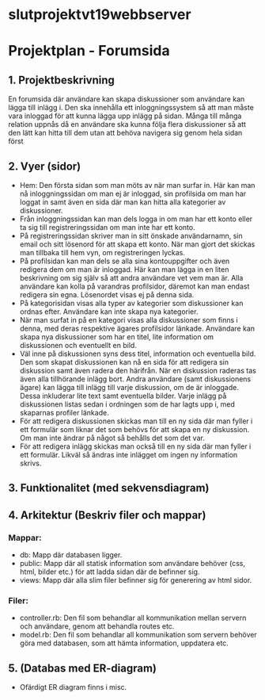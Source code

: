 # slutprojektvt19webbserver

# Projektplan - Forumsida

## 1. Projektbeskrivning
En forumsida där användare kan skapa diskussioner som användare kan lägga till inlägg i.
Den ska innehålla ett inloggningssystem så att man måste vara inloggad för att kunna lägga
upp inlägg på sidan. Många till många relation uppnås då en användare ska kunna följa
flera diskussioner så att den lätt kan hitta till dem utan att behöva navigera sig genom
hela sidan först

## 2. Vyer (sidor)
* Hem: Den första sidan som man möts av när man surfar in. Här kan man nå inloggningssidan om man ej är inloggad, sin profilsida om man har loggat in samt även en sida där man kan hitta alla kategorier av diskussioner. 
* Från inloggningssidan kan man dels logga in om man har ett konto eller ta sig till registreringssidan om man inte har ett konto.
* På registreringssidan skriver man in sitt önskade användarnamn, sin email och sitt lösenord för att skapa ett konto. När man gjort det skickas man tillbaka till hem vyn, om registreringen lyckas.
* På profilsidan kan man dels se alla sina kontouppgifter och även redigera dem om man är inloggad. Här kan man lägga in en liten beskrivning om sig själv så att andra användare vet vem man är. Alla användare kan kolla på varandras profilsidor, däremot kan man endast redigera sin egna. Lösenordet visas ej på denna sida.
* På kategorisidan visas alla typer av kategorier som diskussioner kan ordnas efter. Användare kan inte skapa nya kategorier.
* När man surfat in på en kategori visas alla diskussioner som finns i denna, med deras respektive ägares profilsidor länkade. Användare kan skapa nya diskussioner som har en titel, lite information om diskussionen och eventuellt en bild. 
* Väl inne på diskussionen syns dess titel, information och eventuella bild. Den som skapat diskussionen kan nå en sida för att redigera sin diskussion samt även radera den härifrån. När en diskussion raderas tas även alla tillhörande inlägg bort. Andra användare (samt diskussionens ägare) kan lägga till inlägg till varje diskussion, om de är inloggade. Dessa inkluderar lite text samt eventuella bilder. Varje inlägg på diskussionen listas sedan i ordningen som de har lagts upp i, med skaparnas profiler länkade. 
* För att redigera diskussionen skickas man till en ny sida där man fyller i ett formulär som liknar det som behövs för att skapa en ny diskussion. Om man inte ändrar på något så behålls det som det var.
* För att redigera inlägg skickas man också till en ny sida där man fyller i ett formulär. Likväl så ändras inte inlägget om ingen ny information skrivs.

## 3. Funktionalitet (med sekvensdiagram)


## 4. Arkitektur (Beskriv filer och mappar)
### Mappar:
* db: Mapp där databasen ligger.
* public: Mapp där all statisk information som användare behöver (css, html, bilder etc.) för att ladda sidan där de befinner sig.
* views: Mapp där alla slim filer befinner sig för generering av html sidor.

### Filer:
* controller.rb: Den fil som behandlar all kommunikation mellan servern och användare, genom att behandla routes etc.
* model.rb: Den fil som behandlar all kommunikation som servern behöver göra med databasen, som att hämta information, uppdatera etc.

## 5. (Databas med ER-diagram)
* Ofärdigt ER diagram finns i misc.